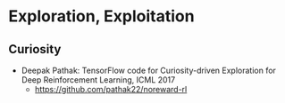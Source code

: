 # Exploration, Exploitation

## Curiosity
- Deepak Pathak: TensorFlow code for Curiosity-driven Exploration for Deep Reinforcement Learning, ICML 2017
	- https://github.com/pathak22/noreward-rl